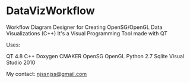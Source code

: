 DataVizWorkflow
===============

Workflow Diagram Designer for Creating OpenSG/OpenGL Data Visualizations (C++)
It's a Visual Programming Tool made with QT

Uses:

QT 4.8
C++
Doxygen
CMAKER
OpenSG
OpenGL
Python 2.7
Sqlite
Visual Studio 2010

My contact: njssnjss@gmail.com
